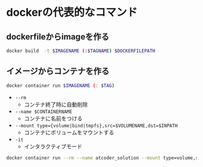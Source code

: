 # dockerの代表的なコマンド

## dockerfileからimageを作る

```bash
docker build  -t $IMAGENAME (:$TAGNAME) $DOCKERFILEPATH
```

## イメージからコンテナを作る

```bash
docker container run $IMAGENAME (: $TAG)
```

- `--rm`
  - コンテナ終了時に自動削除
- `--name $CONTAINERNAME`
  - コンテナに名前をつける
- `--mount type={volume|bind|tmpfs},src=$VOLUMENAME,dst=$INPATH`
  - コンテナにボリュームをマウントする
- `-it`
  - インタラクティブモード

```bash
docker container run --rm --name atcoder_solution --mount type=volume,src=atcoder_volume,dst=/root -it atcoder:1.0
```
